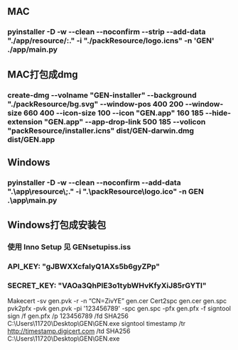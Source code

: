 ## MAC
### pyinstaller -D -w --clean --noconfirm --strip  --add-data "./app/resource/:." -i "./packResource/logo.icns" -n 'GEN' ./app/main.py

## MAC打包成dmg
### create-dmg --volname "GEN-installer" --background "./packResource/bg.svg" --window-pos 400 200 --window-size 660 400 --icon-size 100 --icon "GEN.app" 160 185 --hide-extension "GEN.app" --app-drop-link 500 185 --volicon "packResource/installer.icns" dist/GEN-darwin.dmg dist/GEN.app

## Windows
### pyinstaller -D -w --clean --noconfirm --add-data ".\\app\\resource\\;."  -i ".\\packResource\\logo.ico" -n GEN .\app\main.py

## Windows打包成安装包
### 使用 Inno Setup 见 GENsetupiss.iss

### API_KEY: "gJBWXXcfaIyQ1AXs5b6gyZPp"
### SECRET_KEY: "VAOa3QhPlE3o1tybWHvKfyXiJ85rGYTl"
<!-- sips -z 16 16     logo.png --out icon_16x16.png
sips -z 32 32     logo.png --out icon_16x16@2x.png
sips -z 32 32     logo.png --out icon_32x32.png
sips -z 64 64     logo.png --out icon_32x32@2x.png
sips -z 128 128   logo.png --out icon_128x128.png
sips -z 256 256   logo.png --out icon_128x128@2x.png
sips -z 256 256   logo.png --out icon_256x256.png
sips -z 512 512   logo.png --out icon_256x256@2x.png
sips -z 512 512   logo.png --out icon_512x512.png
cp logo.png icon_512x512@2x.png 
iconutil -c icns logo.iconset   
-->

Makecert -sv gen.pvk -r -n “CN=ZivYE” gen.cer
Cert2spc gen.cer gen.spc
pvk2pfx -pvk gen.pvk -pi '123456789' -spc gen.spc -pfx gen.pfx -f
signtool sign /f gen.pfx /p 123456789 /fd SHA256 C:\Users\11720\Desktop\GEN\GEN.exe
signtool timestamp /tr http://timestamp.digicert.com /td SHA256 C:\Users\11720\Desktop\GEN\GEN.exe

